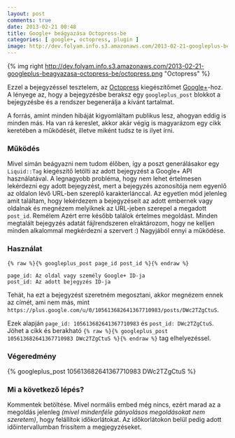```yaml
---
layout: post
comments: true
date: 2013-02-21 00:48
title: Google+ beágyazása Octopress-be
categories: [ google+, octopress, plugin ]
image: http://dev.folyam.info.s3.amazonaws.com/2013-02-21-googleplus-beagyazasa-octopress-be/octopress.png
---
```


{% img right http://dev.folyam.info.s3.amazonaws.com/2013-02-21-googleplus-beagyazasa-octopress-be/octopress.png "Octopress" %}

Ezzel a bejegyzéssel tesztelem, az [Octopress](http://octopress.org/) kiegészítőmet
[Google+](https://plus.google.com/)-hoz. A lényege az, hogy a bejegyzésbe beraksz
egy `googleplus_post` blokkot a bejegyzésbe és a rendszer begenerálja a kívánt tartalmat.

A forrás, amint minden hibáját kigyomláltam publikus lesz,
ahogyan eddig is minden más. Ha van rá kereslet, akkor akár végig is magyarázom egy cikk
keretében a működését, illetve miként tudsz te is ilyet írni.

### Működés

Mivel simán beágyazni nem tudom élőben, így a poszt generálásakor egy `Liquid::Tag`
kiegészítő letölti az adott bejegyzést a Google+ API használatával. A legnagyobb probléma,
hogy nem lehet értelmesen lekérdezni egy adott bejegyzést, mert a bejegyzés azonosítója
nem egyenlő az oldalon lévő URL-ben szereplő karakterlánccal. Az egyetlen mód jelenleg amit
találtam, hogy lekérdezem a bejegyzéseit az adott embernek vagy oldalnak és megnézem
melyiknek az URL-jeben szerepel a megadott `post_id`. Remélem Azért erre később találok
értelmes megoldást. Minden megtalált bejegyzés adatát fájlrendszeren elraktározom, hogy
ne kelljen minden alkalommal megkérdezni a szervert :) Nagyjából ennyi a működése.

<!--more-->

### Használat

    {% raw %}{% googleplus_post page_id post_id %}{% endraw %}

    page_id: Az oldal vagy személy Google+ ID-ja
    post_id: Az adott bejegyzés ID-ja

Tehát, ha ezt a bejegyzést szeretném megosztani, akkor megnézem ennek az címét, ami nem
más, mint `https://plus.google.com/u/0/105613682641367710983/posts/DWc2TZgCtuS`.

Ezek alapján `page_id: 105613682641367710983` és `post_id: DWc2TZgCtuS`. Jöhet a cikk és
berakható `{% raw %}{% googleplus_post 105613682641367710983 DWc2TZgCtuS %}{% endraw %}`
tag elhelyezéssel.

### Végeredmény

{% googleplus_post 105613682641367710983 DWc2TZgCtuS %}

### Mi a következő lépés?

Kommentek betöltése. Mivel normális embed még nincs, ezért marad az a megoldás jelenleg
_(mivel mindenféle gányolásos megoldásokat nem szeretem)_, hogy felállítok időkorlátokat.
Az időkorlátokon belül pedig adott időintervallumban frissítem a megjegyzéseket.
